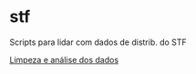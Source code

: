 # stf
Scripts para lidar com dados de distrib. do STF

[Limpeza e análise dos dados](https://github.com/marceloalvesuff/analise_stf/blob/master/STF.R)